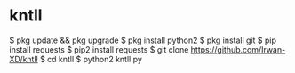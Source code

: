 # kntll

$ pkg update && pkg upgrade
$ pkg install python2
$ pkg install git
$ pip install requests
$ pip2 install requests
$ git clone https://github.com/Irwan-XD/kntll
$ cd kntll
$ python2 kntll.py
